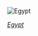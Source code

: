 
![Egypt](https://www.gstatic.com/prettyearth/assets/full/6276.jpg)

*[Egypt](https://www.google.com/maps/@26.404094,27.850428,15z/data=!3m1!1e3)*
